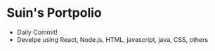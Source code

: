 # Suin's Portpolio

- Daily Commit!
- Develpe using React, Node.js, HTML, javascript, java, CSS, others

